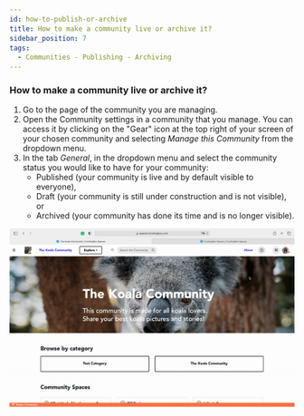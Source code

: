 ```yaml
---
id: how-to-publish-or-archive
title: How to make a community live or archive it?
sidebar_position: 7
tags:
  - Communities - Publishing - Archiving
---
```


### **How to make a community live or archive it?**



1. Go to the page of the community you are managing.
2. Open the Community settings in a community that you manage. You can access it by clicking on the "Gear" icon at the top right of your screen of your chosen community and selecting *Manage this Community* from the dropdown menu.
3. In the tab *General*, in the dropdown menu and select the community status you would like to have for your community: 
   * Published (your community is live and by default visible to everyone), 
   * Draft (your community is still under construction and is not visible), or 
   * Archived (your community has done its time and is no longer visible).

![alt_text](./../../assets/4-how-to-publish-or-archive.gif)
